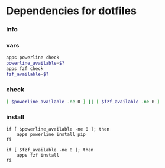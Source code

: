 # Dependencies for dotfiles

### info

### vars
```sh
apps powerline check
powerline_available=$?
apps fzf check
fzf_available=$?
```

### check
```sh
[ $powerline_available -ne 0 ] || [ $fzf_available -ne 0 ]
```

### install
```
if [ $powerline_available -ne 0 ]; then
    apps powerline install pip
fi

if [ $fzf_available -ne 0 ]; then
    apps fzf install
fi
```
